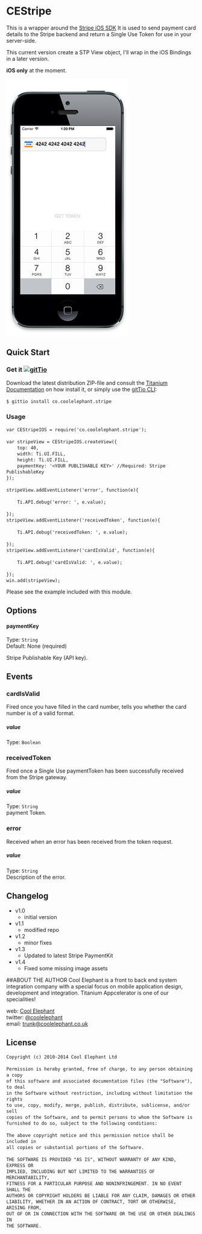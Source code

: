 CEStripe
===========================================


This is a wrapper around the [Stripe iOS SDK](https://stripe.com/docs/mobile/ios)
It is used to send payment card details to the Stripe backend and return a Single Use Token for use in your server-side.

This current version create a STP View object, I'll wrap in the iOS Bindings in a later version.

**iOS only** at the moment.

<img src="../images/demo.png" />

## Quick Start

### Get it [![gitTio](http://gitt.io/badge.png)](http://gitt.io/component/co.coolelephant.stripe)
Download the latest distribution ZIP-file and consult the [Titanium Documentation](http://docs.appcelerator.com/titanium/latest/#!/guide/Using_a_Module) on how install it, or simply use the [gitTio CLI](http://gitt.io/cli):

`$ gittio install co.coolelephant.stripe`


### Usage

	var CEStripeIOS = require('co.coolelephant.stripe');

    var stripeView = CEStripeIOS.createView({
	    top: 40,
	    width: Ti.UI.FILL,
	    height: Ti.UI.FILL,
	    paymentKey: '<YOUR PUBLISHABLE KEY>' //Required: Stripe PublishableKey
    });
    
    stripeView.addEventListener('error', function(e){
    
	    Ti.API.debug('error: ', e.value);
	    
    });
    stripeView.addEventListener('receivedToken', function(e){
    
	    Ti.API.debug('receivedToken: ', e.value);
	    
    });
    stripeView.addEventListener('cardIsValid', function(e){
    
	    Ti.API.debug('cardIsValid: ', e.value);
	    
    });
	win.add(stripeView);

Please see the example included with this module.

## Options


#### paymentKey

Type: `String`  
Default: None (required)

Stripe Publishable Key (API key).

## Events

### cardIsValid
Fired once you have filled in the card number, tells you whether the card number is of a valid format.

##### value
Type: `Boolean`   


### receivedToken
Fired once a Single Use paymentToken has been successfully received from the Stripe gateway.

##### value
Type: `String`   
payment Token.

### error
Received when an error has been received from the token request.

##### value
Type: `String`   
Description of the error.

## Changelog

* v1.0  
  * initial version
* v1.1
  * modified repo
* v1.2
  * minor fixes
* v1.3
  * Updated to latest Stripe PaymentKit
* v1.4
  * Fixed some missing image assets

##ABOUT THE AUTHOR
Cool Elephant is a front to back end system integration company with a special focus on mobile application design, development and integration. Titanium Appcelerator is one of our specialities!

web: [Cool Elephant](http://coolelephant.co.uk)  
twitter: [@coolelephant](https://twitter.com/coolelephant)  
email: trunk@coolelephant.co.uk


## License

    Copyright (c) 2010-2014 Cool Elephant Ltd

    Permission is hereby granted, free of charge, to any person obtaining a copy
    of this software and associated documentation files (the "Software"), to deal
    in the Software without restriction, including without limitation the rights
    to use, copy, modify, merge, publish, distribute, sublicense, and/or sell
    copies of the Software, and to permit persons to whom the Software is
    furnished to do so, subject to the following conditions:

    The above copyright notice and this permission notice shall be included in
    all copies or substantial portions of the Software.

    THE SOFTWARE IS PROVIDED "AS IS", WITHOUT WARRANTY OF ANY KIND, EXPRESS OR
    IMPLIED, INCLUDING BUT NOT LIMITED TO THE WARRANTIES OF MERCHANTABILITY,
    FITNESS FOR A PARTICULAR PURPOSE AND NONINFRINGEMENT. IN NO EVENT SHALL THE
    AUTHORS OR COPYRIGHT HOLDERS BE LIABLE FOR ANY CLAIM, DAMAGES OR OTHER
    LIABILITY, WHETHER IN AN ACTION OF CONTRACT, TORT OR OTHERWISE, ARISING FROM,
    OUT OF OR IN CONNECTION WITH THE SOFTWARE OR THE USE OR OTHER DEALINGS IN
    THE SOFTWARE.
